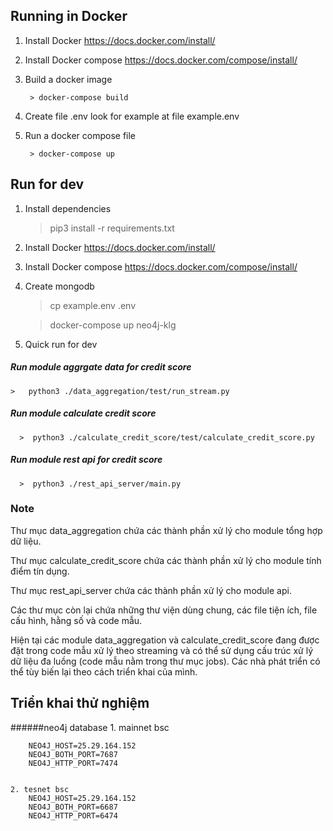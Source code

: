 ## Running in Docker

1. Install Docker https://docs.docker.com/install/
2. Install Docker compose https://docs.docker.com/compose/install/
3. Build a docker image

        > docker-compose build 
4. Create file .env look for example at file example.env

5. Run a docker compose file 
   
        > docker-compose up


## Run for dev
   1. Install dependencies 
      > pip3 install -r requirements.txt
      
   2. Install Docker https://docs.docker.com/install/
   3. Install Docker compose https://docs.docker.com/compose/install/
   4. Create mongodb
      > cp example.env .env
      
      > docker-compose up neo4j-klg
      
   5. Quick run for dev
    
##### Run module aggrgate data for credit score
      
    >   python3 ./data_aggregation/test/run_stream.py    

##### Run module calculate credit score
      >  python3 ./calculate_credit_score/test/calculate_credit_score.py

##### Run module rest api for credit score
      >  python3 ./rest_api_server/main.py

### Note
Thư mục data_aggregation chứa các thành phần xử lý cho module tổng hợp dữ liệu.

Thư mục calculate_credit_score chứa các thành phần xử lý cho module tính điểm tín dụng.

Thư mục rest_api_server chứa các thành phần xử lý cho module api.

Các thư mục còn lại chứa những thư viện dùng chung, các file tiện ích, file cấu hình, hằng số và code mẫu.

Hiện tại các module data_aggregation và calculate_credit_score đang được đặt trong code mẫu xử lý theo streaming
và có thể sử dụng cấu trúc xử lý dữ liệu đa luồng (code mẫu nằm trong thư mục jobs).
Các nhà phát triển có thể tùy biến lại theo cách triển khai của mình.

## Triển khai thử nghiệm

######neo4j database
    1. mainnet bsc

        NEO4J_HOST=25.29.164.152
        NEO4J_BOTH_PORT=7687    
        NEO4J_HTTP_PORT=7474    
 

    2. tesnet bsc
        NEO4J_HOST=25.29.164.152
        NEO4J_BOTH_PORT=6687   
        NEO4J_HTTP_PORT=6474

    

